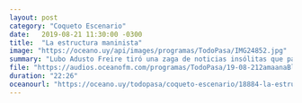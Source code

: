 ```yaml
---
layout: post
category: "Coqueto Escenario"
date:   2019-08-21 11:30:00 -0300
title:  "La estructura maninista"
image: "https://oceano.uy/api/images/programas/TodoPasa/IMG24852.jpg"
summary: "Lubo Adusto Freire tiró una zaga de noticias insólitas que pasaron en la orbe. Desde el joven que vivió 30 años con un gusano sobre la cabeza, o el canje en el casamiento de Mónica Farro. El final fue dedicado a Guido Manini Ríos y su interna abierta, entre mensajes y tatuajes."
file: "https://audios.oceanofm.com/programas/TodoPasa/19-08-212amaanaBloque4coquetoescenario.mp3"
duration: "22:26"
oceanourl: "https://oceano.uy/todopasa/coqueto-escenario/18884-la-estructura-maninista"
---
```


